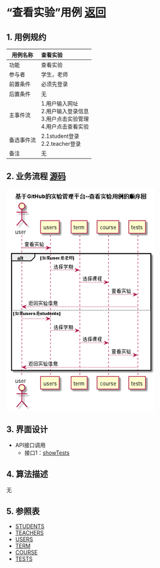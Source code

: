 # “查看实验”用例 [返回](../README.md)
## 1. 用例规约

|用例名称|查看实验|
|-------|:-------------|
|功能|查看实验|
|参与者|学生，老师|
|前置条件|必须先登录|
|后置条件|无 |
|主事件流|1.用户输入网址<br/>2.用户输入登录信息<br/>3.用户点击实验管理<br/>4.用户点击查看实验|
|备选事件流|2.1student登录<br/>2.2.teacher登录 |
|备注|无 |

## 2. 业务流程 [源码](../src/查看实验.puml)
![时序图](../img/查看实验.png)

## 3. 界面设计

* API接口调用
    * 接口1：[showTests](../接口/showTests.md)

## 4. 算法描述
无
    
## 5. 参照表
* [STUDENTS](../数据库设计.md/#STUDENTS)
* [TEACHERS](../数据库设计.md/#TEACHERS)
* [USERS](../数据库设计.md/#USERS)
* [TERM](../数据库设计.md/#TERM)
* [COURSE](../数据库设计.md/#COURSE)
* [TESTS](../数据库设计.md/#TESTS) 